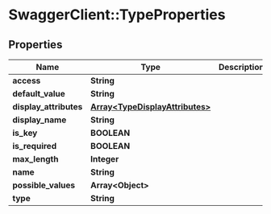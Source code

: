# SwaggerClient::TypeProperties

## Properties
Name | Type | Description | Notes
------------ | ------------- | ------------- | -------------
**access** | **String** |  | [optional] 
**default_value** | **String** |  | [optional] 
**display_attributes** | [**Array&lt;TypeDisplayAttributes&gt;**](TypeDisplayAttributes.md) |  | [optional] 
**display_name** | **String** |  | [optional] 
**is_key** | **BOOLEAN** |  | [optional] 
**is_required** | **BOOLEAN** |  | [optional] 
**max_length** | **Integer** |  | [optional] 
**name** | **String** |  | [optional] 
**possible_values** | **Array&lt;Object&gt;** |  | [optional] 
**type** | **String** |  | [optional] 

